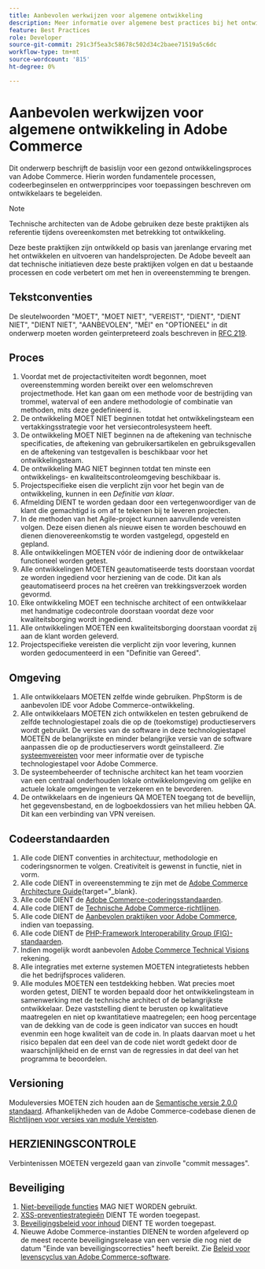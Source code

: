 ```yaml
---
title: Aanbevolen werkwijzen voor algemene ontwikkeling
description: Meer informatie over algemene best practices bij het ontwikkelen van Adobe Commerce-projecten.
feature: Best Practices
role: Developer
source-git-commit: 291c3f5ea3c58678c502d34c2baee71519a5c6dc
workflow-type: tm+mt
source-wordcount: '815'
ht-degree: 0%

---
```



# Aanbevolen werkwijzen voor algemene ontwikkeling in Adobe Commerce

Dit onderwerp beschrijft de basislijn voor een gezond ontwikkelingsproces van Adobe Commerce. Hierin worden fundamentele processen, codeerbeginselen en ontwerpprincipes voor toepassingen beschreven om ontwikkelaars te begeleiden.

>[!NOTE]
>
>Technische architecten van de Adobe gebruiken deze beste praktijken als referentie tijdens overeenkomsten met betrekking tot ontwikkeling.

Deze beste praktijken zijn ontwikkeld op basis van jarenlange ervaring met het ontwikkelen en uitvoeren van handelsprojecten. De Adobe beveelt aan dat technische initiatieven deze beste praktijken volgen en dat u bestaande processen en code verbetert om met hen in overeenstemming te brengen.

## Tekstconventies

De sleutelwoorden &quot;MOET&quot;, &quot;MOET NIET&quot;, &quot;VEREIST&quot;, &quot;DIENT&quot;, &quot;DIENT NIET&quot;, &quot;DIENT NIET&quot;, &quot;AANBEVOLEN&quot;, &quot;MEI&quot; en &quot;OPTIONEEL&quot; in dit onderwerp moeten worden geïnterpreteerd zoals beschreven in [RFC 219](https://datatracker.ietf.org/doc/html/rfc2119).

## Proces

1. Voordat met de projectactiviteiten wordt begonnen, moet overeenstemming worden bereikt over een welomschreven projectmethode. Het kan gaan om een methode voor de bestrijding van trommel, waterval of een andere methodologie of combinatie van methoden, mits deze gedefinieerd is.
1. De ontwikkeling MOET NIET beginnen totdat het ontwikkelingsteam een vertakkingsstrategie voor het versiecontrolesysteem heeft.
1. De ontwikkeling MOET NIET beginnen na de aftekening van technische specificaties, de aftekening van gebruikersartikelen en gebruiksgevallen en de aftekening van testgevallen is beschikbaar voor het ontwikkelingsteam.
1. De ontwikkeling MAG NIET beginnen totdat ten minste een ontwikkelings- en kwaliteitscontroleomgeving beschikbaar is.
1. Projectspecifieke eisen die verplicht zijn voor het begin van de ontwikkeling, kunnen in een _Definitie van klaar_.
1. Afmelding DIENT te worden gedaan door een vertegenwoordiger van de klant die gemachtigd is om af te tekenen bij te leveren projecten.
1. In de methoden van het Agile-project kunnen aanvullende vereisten volgen. Deze eisen dienen als nieuwe eisen te worden beschouwd en dienen dienovereenkomstig te worden vastgelegd, opgesteld en gepland.
1. Alle ontwikkelingen MOETEN vóór de indiening door de ontwikkelaar functioneel worden getest.
1. Alle ontwikkelingen MOETEN geautomatiseerde tests doorstaan voordat ze worden ingediend voor herziening van de code. Dit kan als geautomatiseerd proces na het creëren van trekkingsverzoek worden gevormd.
1. Elke ontwikkeling MOET een technische architect of een ontwikkelaar met handmatige codecontrole doorstaan voordat deze voor kwaliteitsborging wordt ingediend.
1. Alle ontwikkelingen MOETEN een kwaliteitsborging doorstaan voordat zij aan de klant worden geleverd.
1. Projectspecifieke vereisten die verplicht zijn voor levering, kunnen worden gedocumenteerd in een &quot;Definitie van Gereed&quot;.

## Omgeving

1. Alle ontwikkelaars MOETEN zelfde winde gebruiken. PhpStorm is de aanbevolen IDE voor Adobe Commerce-ontwikkeling.
1. Alle ontwikkelaars MOETEN zich ontwikkelen en testen gebruikend de zelfde technologiestapel zoals die op de (toekomstige) productieservers wordt gebruikt. De versies van de software in deze technologiestapel MOETEN de belangrijkste en minder belangrijke versie van de software aanpassen die op de productieservers wordt geïnstalleerd. Zie [systeemvereisten](../../../installation/system-requirements.md) voor meer informatie over de typische technologiestapel voor Adobe Commerce.
1. De systeembeheerder of technische architect kan het team voorzien van een centraal onderhouden lokale ontwikkelomgeving om gelijke en actuele lokale omgevingen te verzekeren en te bevorderen.
1. De ontwikkelaars en de ingenieurs QA MOETEN toegang tot de bevellijn, het gegevensbestand, en de logboekdossiers van het milieu hebben QA. Dit kan een verbinding van VPN vereisen.

## Codeerstandaarden

1. Alle code DIENT conventies in architectuur, methodologie en coderingsnormen te volgen. Creativiteit is gewenst in functie, niet in vorm.
1. Alle code DIENT in overeenstemming te zijn met de [Adobe Commerce Architecture Guide](https://developer.adobe.com/commerce/php/architecture/){target="_blank}.
1. Alle code DIENT de [Adobe Commerce-coderingsstandaarden](https://developer.adobe.com/commerce/php/coding-standards/).
1. Alle code DIENT de [Technische Adobe Commerce-richtlijnen](https://developer.adobe.com/commerce/php/coding-standards/technical-guidelines/).
1. Alle code DIENT de [Aanbevolen praktijken voor Adobe Commerce](../phases.md), indien van toepassing.
1. Alle code DIENT de [PHP-Framework Interoperability Group (FIG)-standaarden](https://www.php-fig.org/).
1. Indien mogelijk wordt aanbevolen [Adobe Commerce Technical Visions](https://developer.adobe.com/commerce/php/architecture/technical-vision/) rekening.
1. Alle integraties met externe systemen MOETEN integratietests hebben die het bedrijfsproces valideren.
1. Alle modules MOETEN een testdekking hebben. Wat precies moet worden getest, DIENT te worden bepaald door het ontwikkelingsteam in samenwerking met de technische architect of de belangrijkste ontwikkelaar. Deze vaststelling dient te berusten op kwalitatieve maatregelen en niet op kwantitatieve maatregelen; een hoog percentage van de dekking van de code is geen indicator van succes en houdt evenmin een hoge kwaliteit van de code in. In plaats daarvan moet u het risico bepalen dat een deel van de code niet wordt gedekt door de waarschijnlijkheid en de ernst van de regressies in dat deel van het programma te beoordelen.

## Versioning

Moduleversies MOETEN zich houden aan de [Semantische versie 2.0.0 standaard](https://semver.org/).
Afhankelijkheden van de Adobe Commerce-codebase dienen de [Richtlijnen voor versies van module Vereisten](https://developer.adobe.com/commerce/php/development/versioning/dependencies/).

## HERZIENINGSCONTROLE

Verbintenissen MOETEN vergezeld gaan van zinvolle &quot;commit messages&quot;.

## Beveiliging

1. [Niet-beveiligde functies](https://developer.adobe.com/commerce/php/development/security/non-secure-functions/) MAG NIET WORDEN gebruikt.
1. [XSS-preventiestrategieën](https://developer.adobe.com/commerce/php/development/security/cross-site-scripting/) DIENT TE worden toegepast.
1. [Beveiligingsbeleid voor inhoud](https://developer.adobe.com/commerce/php/development/security/content-security-policies/) DIENT TE worden toegepast.
1. Nieuwe Adobe Commerce-instanties DIENEN te worden afgeleverd op de meest recente beveiligingsrelease van een versie die nog niet de datum &quot;Einde van beveiligingscorrecties&quot; heeft bereikt. Zie [Beleid voor levenscyclus van Adobe Commerce-software](../../../release/lifecycle-policy.md).
